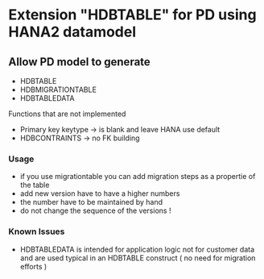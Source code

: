 # Extension "HDBTABLE" for PD using HANA2 datamodel
## Allow PD model to generate 
- HDBTABLE
- HDBMIGRATIONTABLE
- HDBTABLEDATA

Functions that are not implemented
- Primary key keytype  -> is blank and leave HANA use default
- HDBCONTRAINTS        -> no FK building 

### Usage
- if you use migrationtable you can add migration steps as a propertie of the table
- add new version have to have a higher numbers
- the number have to be maintained by hand
- do not change the sequence of the versions !

### Known Issues
- HDBTABLEDATA is intended for application logic not for customer data and are used typical in an HDBTABLE construct ( no need for migration efforts )

